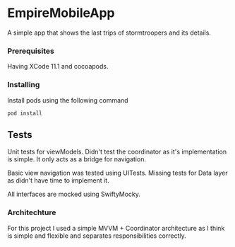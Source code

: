 # EmpireMobileApp

A simple app that shows the last trips of stormtroopers and its details.

### Prerequisites

Having XCode 11.1 and cocoapods.

### Installing

Install pods using the following command

```
pod install
```

## Tests

Unit tests for viewModels. Didn't test the coordinator as it's implementation is simple. It only acts as a bridge for navigation.

Basic view navigation was tested using UITests.
Missing tests for Data layer as didn't have time to implement it.

All interfaces are mocked using SwiftyMocky.

### Architechture

For this project I used a simple MVVM + Coordinator architecture as I think is simple and flexible and separates responsibilities correctly.


